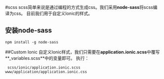 #scss
scss简单来说是通过编程的方式生成css。我们采用**node-sass**将scss编译为css。
目前我们用于自定义Ionic的样式。

## 安装node-sass
```
npm install -g node-sass
```

##Custom Ionic
自定义Ionic样式，我们只需要在**application.ionic.scss**中覆写**\_variables.scss**中的变量即可。
执行：
```
 scss/ionic/application.ionic.scss www/application/application.ionic.css
```